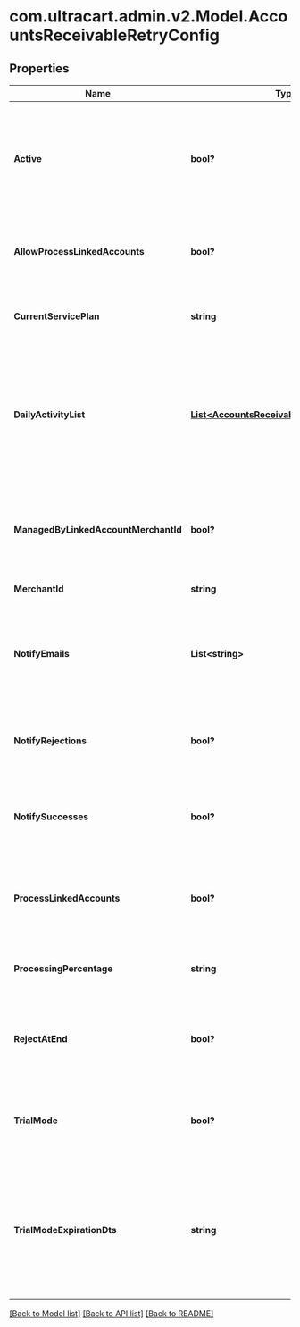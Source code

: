 # com.ultracart.admin.v2.Model.AccountsReceivableRetryConfig
## Properties

Name | Type | Description | Notes
------------ | ------------- | ------------- | -------------
**Active** | **bool?** | True if the retry should run daily.  False puts the retry service into an inactive state for this merchant. | [optional] 
**AllowProcessLinkedAccounts** | **bool?** | True if this account has linked accounts that it can process. | [optional] 
**CurrentServicePlan** | **string** | The current service plan that the account is on. | [optional] 
**DailyActivityList** | [**List&lt;AccountsReceivableRetryDayActivity&gt;**](AccountsReceivableRetryDayActivity.md) | A list of days and what actions should take place on those days after an order reaches accounts receivable | [optional] 
**ManagedByLinkedAccountMerchantId** | **bool?** | If not null, this account is managed by the specified parent merchant id. | [optional] 
**MerchantId** | **string** | UltraCart merchant ID | [optional] 
**NotifyEmails** | **List&lt;string&gt;** | A list of email addresses to receive summary notifications from the retry service. | [optional] 
**NotifyRejections** | **bool?** | If true, email addresses are notified of rejections. | [optional] 
**NotifySuccesses** | **bool?** | If true, email addresses are notified of successful charges. | [optional] 
**ProcessLinkedAccounts** | **bool?** | If true, all linked accounts are also processed using the same rules. | [optional] 
**ProcessingPercentage** | **string** | The percentage rate charged for the service. | [optional] 
**RejectAtEnd** | **bool?** | If true, the order is rejected the day after the last configured activity day | [optional] 
**TrialMode** | **bool?** | True if the account is currently in trial mode.  Set to false to exit trial mode. | [optional] 
**TrialModeExpirationDts** | **string** | The date when trial mode expires.  If this date is reached without exiting trial mode, the service will de-activate. | [optional] 


[[Back to Model list]](../README.md#documentation-for-models) [[Back to API list]](../README.md#documentation-for-api-endpoints) [[Back to README]](../README.md)

